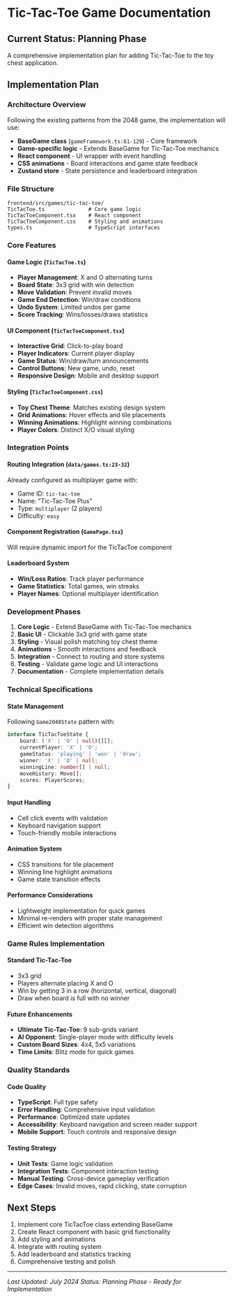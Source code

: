 # Tic-Tac-Toe Game Documentation

## Current Status: Planning Phase

A comprehensive implementation plan for adding Tic-Tac-Toe to the toy chest application.

## Implementation Plan

### Architecture Overview

Following the existing patterns from the 2048 game, the implementation will use:

-   **BaseGame class** (`gameFramework.ts:61-129`) - Core framework
-   **Game-specific logic** - Extends BaseGame for Tic-Tac-Toe mechanics
-   **React component** - UI wrapper with event handling
-   **CSS animations** - Board interactions and game state feedback
-   **Zustand store** - State persistence and leaderboard integration

### File Structure

```
frontend/src/games/tic-tac-toe/
TicTacToe.ts              # Core game logic
TicTacToeComponent.tsx    # React component
TicTacToeComponent.css    # Styling and animations
types.ts                  # TypeScript interfaces
```

### Core Features

#### Game Logic (`TicTacToe.ts`)

-   **Player Management**: X and O alternating turns
-   **Board State**: 3x3 grid with win detection
-   **Move Validation**: Prevent invalid moves
-   **Game End Detection**: Win/draw conditions
-   **Undo System**: Limited undos per game
-   **Score Tracking**: Wins/losses/draws statistics

#### UI Component (`TicTacToeComponent.tsx`)

-   **Interactive Grid**: Click-to-play board
-   **Player Indicators**: Current player display
-   **Game Status**: Win/draw/turn announcements
-   **Control Buttons**: New game, undo, reset
-   **Responsive Design**: Mobile and desktop support

#### Styling (`TicTacToeComponent.css`)

-   **Toy Chest Theme**: Matches existing design system
-   **Grid Animations**: Hover effects and tile placements
-   **Winning Animations**: Highlight winning combinations
-   **Player Colors**: Distinct X/O visual styling

### Integration Points

#### Routing Integration (`data/games.ts:23-32`)

Already configured as multiplayer game with:

-   Game ID: `tic-tac-toe`
-   Name: "Tic-Tac-Toe Plus"
-   Type: `multiplayer` (2 players)
-   Difficulty: `easy`

#### Component Registration (`GamePage.tsx`)

Will require dynamic import for the TicTacToe component

#### Leaderboard System

-   **Win/Loss Ratios**: Track player performance
-   **Game Statistics**: Total games, win streaks
-   **Player Names**: Optional multiplayer identification

### Development Phases

1. **Core Logic** - Extend BaseGame with Tic-Tac-Toe mechanics
2. **Basic UI** - Clickable 3x3 grid with game state
3. **Styling** - Visual polish matching toy chest theme
4. **Animations** - Smooth interactions and feedback
5. **Integration** - Connect to routing and store systems
6. **Testing** - Validate game logic and UI interactions
7. **Documentation** - Complete implementation details

### Technical Specifications

#### State Management

Following `Game2048State` pattern with:

```typescript
interface TicTacToeState {
	board: ('X' | 'O' | null)[][];
	currentPlayer: 'X' | 'O';
	gameStatus: 'playing' | 'won' | 'draw';
	winner: 'X' | 'O' | null;
	winningLine: number[] | null;
	moveHistory: Move[];
	scores: PlayerScores;
}
```

#### Input Handling

-   Cell click events with validation
-   Keyboard navigation support
-   Touch-friendly mobile interactions

#### Animation System

-   CSS transitions for tile placement
-   Winning line highlight animations
-   Game state transition effects

#### Performance Considerations

-   Lightweight implementation for quick games
-   Minimal re-renders with proper state management
-   Efficient win detection algorithms

### Game Rules Implementation

#### Standard Tic-Tac-Toe

-   3x3 grid
-   Players alternate placing X and O
-   Win by getting 3 in a row (horizontal, vertical, diagonal)
-   Draw when board is full with no winner

#### Future Enhancements

-   **Ultimate Tic-Tac-Toe**: 9 sub-grids variant
-   **AI Opponent**: Single-player mode with difficulty levels
-   **Custom Board Sizes**: 4x4, 5x5 variations
-   **Time Limits**: Blitz mode for quick games

### Quality Standards

#### Code Quality

-   **TypeScript**: Full type safety
-   **Error Handling**: Comprehensive input validation
-   **Performance**: Optimized state updates
-   **Accessibility**: Keyboard navigation and screen reader support
-   **Mobile Support**: Touch controls and responsive design

#### Testing Strategy

-   **Unit Tests**: Game logic validation
-   **Integration Tests**: Component interaction testing
-   **Manual Testing**: Cross-device gameplay verification
-   **Edge Cases**: Invalid moves, rapid clicking, state corruption

## Next Steps

1. Implement core TicTacToe class extending BaseGame
2. Create React component with basic grid functionality
3. Add styling and animations
4. Integrate with routing system
5. Add leaderboard and statistics tracking
6. Comprehensive testing and polish

---

_Last Updated: July 2024_
_Status: Planning Phase - Ready for Implementation_
